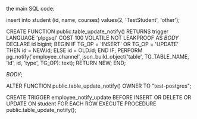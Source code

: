 the main SQL code:

insert into student (id, name, courses)
values(2, 'TestStudent', 'other');


CREATE FUNCTION public.table_update_notify()
    RETURNS trigger
    LANGUAGE 'plpgsql'
    COST 100
    VOLATILE NOT LEAKPROOF
AS $BODY$
DECLARE
  id bigint;
BEGIN
  IF TG_OP = 'INSERT' OR TG_OP = 'UPDATE' THEN
    id = NEW.id;
  ELSE
    id = OLD.id;
  END IF;
  PERFORM pg_notify('employee_channel', json_build_object('table', TG_TABLE_NAME, 'id', id, 'type', TG_OP)::text);
  RETURN NEW;
END;
 
$BODY$;
 
ALTER FUNCTION public.table_update_notify()
    OWNER TO "test-postgres";



CREATE TRIGGER employee_notify_update
    BEFORE INSERT OR DELETE OR UPDATE
    ON student
    FOR EACH ROW
    EXECUTE PROCEDURE public.table_update_notify();